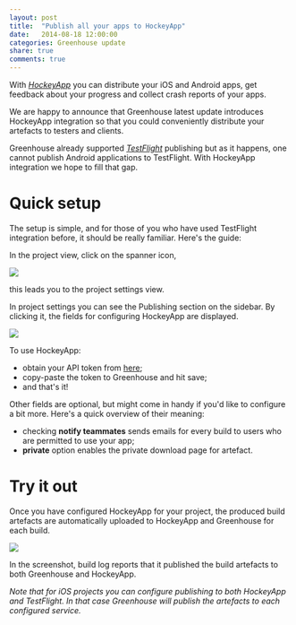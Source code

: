 ```yaml
---
layout: post
title:  "Publish all your apps to HockeyApp"
date:   2014-08-18 12:00:00
categories: Greenhouse update
share: true
comments: true
---
```


With *<a href="http://hockeyapp.net">HockeyApp</a>* you can distribute your iOS and Android apps, get feedback about your progress and collect crash reports of your apps.

We are happy to announce that Greenhouse latest update introduces HockeyApp integration so that you could conveniently distribute your artefacts to testers and clients.

Greenhouse already supported *<a href="https://www.testflightapp.com">TestFlight</a>* publishing but as it happens, one cannot publish Android applications to TestFlight. With HockeyApp integration we hope to fill that gap.

<!--more-->

Quick setup
=========
The setup is simple, and for those of you who have used TestFlight integration before, it should be really familiar. Here's the guide:

In the project view, click on the spanner icon,

<img class="post-img" src="{{ site.url }}/assets/project-spanner.png" />

this leads you to the project settings view.

In project settings you can see the Publishing section on the sidebar. 
By clicking it, the fields for configuring HockeyApp are displayed.

<img class="post-img" src="{{ site.url }}/assets/hockeyapp.png" />

To use HockeyApp:
 * obtain your API token from <a href="https://rink.hockeyapp.net/manage/auth_tokens">here</a>;
 * copy-paste the token to Greenhouse and hit save;
 * and that's it!

Other fields are optional, but might come in handy if you'd like to configure a bit more.
Here's a quick overview of their meaning:
 * checking **notify teammates** sends emails for every build to users who are permitted to use your app;
 * **private** option enables the private download page for artefact.


Try it out
=========
Once you have configured HockeyApp for your project, the produced build artefacts are automatically uploaded to HockeyApp and Greenhouse for each build.

<img class="post-img" src="{{ site.url }}/assets/hockeyapp_log_message_cropped.png"/>

In the screenshot, build log reports that it published the build artefacts to both Greenhouse and HockeyApp.

*Note that for iOS projects you can configure publishing to both HockeyApp and TestFlight. In that case Greenhouse will publish the artefacts to each configured service.*
